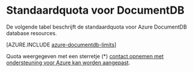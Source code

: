 <properties 
    pageTitle="Quota voor DocumentDB standaard | Microsoft Azure" 
    description="Meer informatie over de standaardquota door DocumentDB."
    services="documentdb" 
    authors="mimig1" 
    manager="jhubbard" 
    editor="cgronlun" 
    documentationCenter=""/>

<tags 
    ms.service="documentdb" 
    ms.workload="data-services" 
    ms.tgt_pltfrm="na" 
    ms.devlang="na" 
    ms.topic="article" 
    ms.date="09/15/2016" 
    ms.author="arramac"/>


# <a name="default-quotas-for-documentdb"></a>Standaardquota voor DocumentDB

De volgende tabel beschrijft de standaardquota voor Azure DocumentDB database resources. 

[AZURE.INCLUDE [azure-documentdb-limits](../../includes/azure-documentdb-limits.md)]

Quota weergegeven met een sterretje (*) [contact opnemen met ondersteuning voor Azure kan worden aangepast](documentdb-increase-limits.md).

